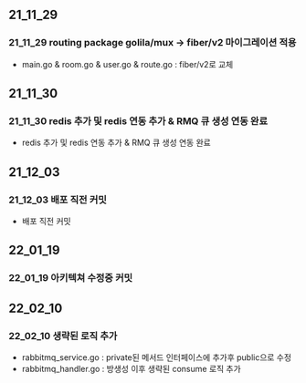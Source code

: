 ## 21_11_29
### 21_11_29 routing package golila/mux -> fiber/v2 마이그레이션 적용
 - main.go & room.go & user.go & route.go : fiber/v2로 교체
 
## 21_11_30
### 21_11_30 redis 추가 및 redis 연동 추가 & RMQ 큐 생성 연동 완료
 - redis 추가 및 redis 연동 추가 & RMQ 큐 생성 연동 완료

## 21_12_03
### 21_12_03 배포 직전 커밋
 - 배포 직전 커밋

## 22_01_19
### 22_01_19 아키텍쳐 수정중 커밋

## 22_02_10
 ### 22_02_10 생략된 로직 추가
 - rabbitmq_service.go : private된 메서드 인터페이스에 추가후 public으로 수정
 - rabbitmq_handler.go : 방생성 이후 생략된 consume 로직 추가